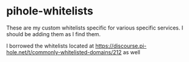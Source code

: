# pihole-whitelists
These are my custom whitelists specific for various specific services. I should be adding them as I find them.

I borrowed the whitelists located at https://discourse.pi-hole.net/t/commonly-whitelisted-domains/212 as well
